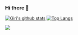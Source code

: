 ### Hi there 👋

<!--
**nehapand/nehapand** is a ✨ _special_ ✨ repository because its `README.md` (this file) appears on your GitHub profile.

Here are some ideas to get you started:

- 🔭 I’m currently working on ...
- 🌱 I’m currently learning ...
- 👯 I’m looking to collaborate on ...
- 🤔 I’m looking for help with ...
- 💬 Ask me about ...
- 📫 How to reach me: ...
- 😄 Pronouns: ...
- ⚡ Fun fact: ...
-->
[![Giri's github stats](https://github-readme-stats.vercel.app/api?username=pgirikishore&count_private=true)](https://github.com/pgirikishore/github-readme-stats) [![Top Langs](https://github-readme-stats.vercel.app/api/top-langs/?username=pgirikishore&layout=compact)](https://github.com/pgirikishore/github-readme-stats)

![](https://komarev.com/ghpvc/?username=your-github-username&color=brightgreen)
